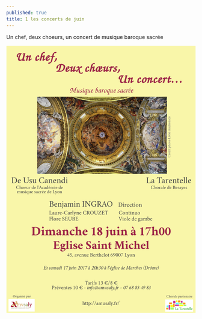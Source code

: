 ```yaml
---
published: true
title: 1 les concerts de juin
---
```


Un chef, deux choeurs, un concert de musique baroque sacrée

<a href="concerts/2017-06-17-18"><img src="/images/affiches/AFFICHE-juin2017.jpg" alt="" /></a>
